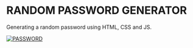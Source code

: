#  RANDOM PASSWORD GENERATOR 

  Generating a random password using HTML, CSS and JS.

[![PASSWORD](https://i.imgur.com/aDfpExZ.jpg "IMIGUR")](https://lucasrmagalhaes.github.io/randomPasswordGenerator/ "github.io")
